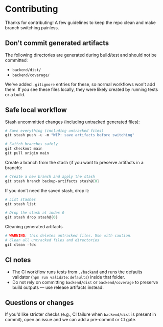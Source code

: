 # Contributing

Thanks for contributing! A few guidelines to keep the repo clean and make branch switching painless.

## Don't commit generated artifacts

The following directories are generated during build/test and should not be committed:

- `backend/dist/`
- `backend/coverage/`

We've added `.gitignore` entries for these, so normal workflows won't add them. If you see these files locally, they were likely created by running tests or a build.

## Safe local workflow

Stash uncommitted changes (including untracked generated files):

```powershell
# Save everything (including untracked files)
git stash push -u -m "WIP: save artifacts before switching"

# Switch branches safely
git checkout main
git pull origin main
```

Create a branch from the stash (if you want to preserve artifacts in a branch):

```powershell
# Create a new branch and apply the stash
git stash branch backup-artifacts stash@{0}
```

If you don't need the saved stash, drop it:

```powershell
# List stashes
git stash list

# Drop the stash at index 0
git stash drop stash@{0}
```

Cleaning generated artifacts

```powershell
# WARNING: this deletes untracked files. Use with caution.
# Clean all untracked files and directories
git clean -fdx
```

## CI notes

- The CI workflow runs tests from `./backend` and runs the defaults validator (`npm run validate:defaults`) inside that folder.
- Do not rely on committing `backend/dist` or `backend/coverage` to preserve build outputs — use release artifacts instead.

## Questions or changes

If you'd like stricter checks (e.g., CI failure when `backend/dist` is present in commit), open an issue and we can add a pre-commit or CI gate.
